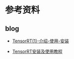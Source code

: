 # 参考资料

## blog

- [TensorRT(1)-介绍-使用-安装](https://arleyzhang.github.io/articles/7f4b25ce/)

- [TensorRT安装及使用教程](htps://blog.csdn.net/zong596568821xp/article/details/86077553)
